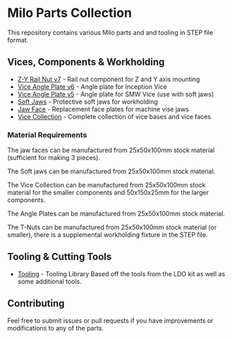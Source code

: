 # Milo Parts Collection

This repository contains various Milo parts and and tooling in STEP file format.

## Vices, Components & Workholding

- [Z-Y Rail Nut v7](T-nuts/Z-Y%20Rail%20Nut%20v7.step) - Rail nut component for Z and Y axis mounting
- [Vice Angle Plate v6](Vices/Angle%20Vice%20Plate/Vice%20Angle%20Plate%20v6.step) - Angle plate for Inception Vice
- [Vice Angle Plate v5](Vices/Angle%20Vice%20Plate/Vice%20Angle%20Plate%20v5.step) - Angle plate for SMW Vice (use with soft jaws)
- [Soft Jaws](Vices/Soft-Jaws/Soft%20Jaws.step) - Protective soft jaws for workholding
- [Jaw Face](Vices/jaw-faces/Jaw%20Face.step) - Replacement face plates for machine vise jaws
- [Vice Collection](Vices/Vice%20Collection.step) - Complete collection of vice bases and vice faces
### Material Requirements

The jaw faces can be manufactured from 25x50x100mm stock material (sufficient for making 3 pieces).

The Soft jaws can be manufactured from 25x50x100mm stock material.

The Vice Collection can be manufactured from 25x50x100mm stock material for the smaller components and 50x150x25mm for the larger components.

The Angle Plates can be manufactured from 25x50x100mm stock material.

The T-Nuts can be manufactured from 25x50x100mm stock material (or smaller), there is a supplemental workholding fixture in the STEP file.

## Tooling & Cutting Tools

- [Tooling](tools/.tools) - Tooling Library Based off the tools from the LDO kit as well as some additional tools.


## Contributing

Feel free to submit issues or pull requests if you have improvements or modifications to any of the parts.

